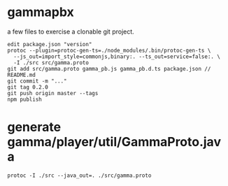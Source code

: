 # gammapbx
a few files to exercise a clonable git project.

    edit package.json "version"
    protoc --plugin=protoc-gen-ts=./node_modules/.bin/protoc-gen-ts \
      --js_out=import_style=commonjs,binary:. --ts_out=service=false:. \
      -I ./src src/gamma.proto
    git add src/gamma.proto gamma_pb.js gamma_pb.d.ts package.json // README.md
    git commit -m "..."
    git tag 0.2.0
    git push origin master --tags
    npm publish


# generate gamma/player/util/GammaProto.java
    protoc -I ./src --java_out=. ./src/gamma.proto

